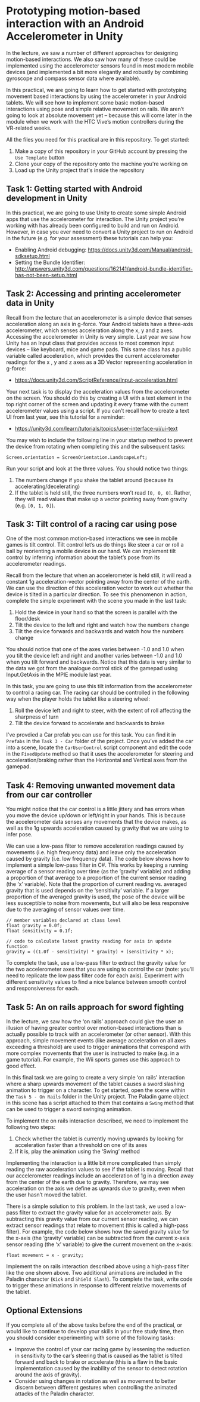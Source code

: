 # Prototyping motion-based interaction with an Android Accelerometer in Unity

In the lecture, we saw a number of different approaches for designing motion-based interactions. We also saw how many of these could be implemented using the accelerometer sensors found in most modern mobile devices (and implemented a bit more elegantly and robustly by combining gyroscope and compass sensor data where available).

In this practical, we are going to learn how to get started with prototyping movement based interactions by using the accelerometer in your Android tablets. We will see how to implement some basic motion-based interactions using pose and simple relative movement on rails. We aren’t going to look at absolute movement yet – because this will come later in the module when we work with the HTC Vive’s motion controllers during the VR-related weeks.

All the files you need for this practical are in this repository. To get started:

1. Make a copy of this repository in your GitHub account by pressing the ```Use Template``` button
2. Clone your copy of the repository onto the machine you're working on
3. Load up the Unity project that's inside the repository

## Task 1: Getting started with Android development in Unity

In this practical, we are going to use Unity to create some simple Android apps that use the accelerometer for interaction. The Unity project you're working with has already been configured to build and run on Android. However, in case you ever need to convert a Unity project to run on Android in the future (e.g. for your assessment) these tutorials can help you:

- Enabling Android debugging: https://docs.unity3d.com/Manual/android-sdksetup.html
- Setting the Bundle Identifier: http://answers.unity3d.com/questions/162141/android-bundle-identifier-has-not-been-setup.html

## Task 2: Accessing and printing accelerometer data in Unity

Recall from the lecture that an accelerometer is a simple device that senses acceleration along an axis in g-force. Your Android tablets have a three-axis accelerometer, which senses acceleration along the x, y and z axes. Accessing the accelerometer in Unity is very simple. Last year we saw how Unity has an Input class that provides access to most common input devices – like keyboard, mice and game pads. This same class has a public variable called acceleration, which provides the current accelerometer readings for the x , y and z axes as a 3D Vector representing acceleration in g-force:

- https://docs.unity3d.com/ScriptReference/Input-acceleration.html

Your next task is to display the acceleration values from the accelerometer on the screen. You should do this by creating a UI with a text element in the top right corner of the screen and updating it every frame with the current accelerometer values using a script. If you can’t recall how to create a text UI from last year, see this tutorial for a reminder:

- https://unity3d.com/learn/tutorials/topics/user-interface-ui/ui-text

You may wish to include the following line in your startup method to prevent the device from rotating when completing this and the subsequent tasks:

```Screen.orientation = ScreenOrientation.LandscapeLeft;```

Run your script and look at the three values. You should notice two things:

1. The numbers change if you shake the tablet around (because its accelerating/decelerating)
2. If the tablet is held still, the three numbers won’t read ```[0, 0, 0]```. Rather, they will read values that make up a vector pointing away from gravity (e.g. ```[0, 1, 0]```).

## Task 3: Tilt control of a racing car using pose

One of the most common motion-based interactions we see in mobile games is tilt control. Tilt control let’s us do things like steer a car or roll a ball by reorienting a mobile device in our hand. We can implement tilt control by inferring information about the tablet’s pose from its accelerometer readings.

Recall from the lecture that when an accelerometer is held still, it will read a constant 1g acceleration-vector pointing away from the center of the earth. We can use the direction of this acceleration vector to work out whether the device is tilted in a particular direction. To see this phenomenon in action, complete the simple experiment with the scene you made in the last task:

1. Hold the device in your hand so that the screen is parallel with the floor/desk
2. Tilt the device to the left and right and watch how the numbers change
3. Tilt the device forwards and backwards and watch how the numbers change

You should notice that one of the axes varies between -1.0 and 1.0 when you tilt the device left and right and another varies between -1.0 and 1.0 when you tilt forward and backwards. Notice that this data is very similar to the data we got from the analogue control stick of the gamepad using Input.GetAxis in the MPIE module last year.

In this task, you are going to use this tilt information from the accelerometer to control a racing car. The racing car should be controlled in the following way when the player holds the tablet like a steering wheel:

1. Roll the device left and right to steer, with the extent of roll affecting the sharpness of turn
2. Tilt the device forward to accelerate and backwards to brake

I've provdied a Car prefab you can use for this task. You can find it in ```Prefabs``` in the ```Task 3 - Car``` folder of the project. Once you’ve added the car into a scene, locate the ```CarUserControl``` script component and edit the code in the ```FixedUpdate``` method so that it uses the accelerometer for steering and acceleration/braking rather than the Horizontal and Vertical axes from the gamepad.

## Task 4: Removing unwanted movement data from our car controller

You might notice that the car control is a little jittery and has errors when you move the device up/down or left/right in your hands. This is because the accelerometer data senses any movements that the device makes, as well as the 1g upwards acceleration caused by gravity that we are using to infer pose.

We can use a low-pass filter to remove acceleration readings caused by movements (i.e. high frequency data) and leave only the acceleration caused by gravity (i.e. low frequency data). The code below shows how to implement a simple low-pass filter in C#. This works by keeping a running average of a sensor reading over time (as the ‘gravity’ variable) and adding a proportion of that average to a proportion of the current sensor reading (the ‘x’ variable). Note that the proportion of current reading vs. averaged gravity that is used depends on the ‘sensitivity’ variable. If a larger proportion of the averaged gravity is used, the pose of the device will be less susceptible to noise from movements, but will also be less responsive due to the averaging of sensor values over time. 

```
// member variables declared at class level
float gravity = 0.0f;
float sensitivity = 0.1f;

// code to calculate latest gravity reading for axis in update function
gravity = ((1.0f - sensitivity) * gravity) + (sensitivity * x);
```
To complete the task, use a low-pass filter to extract the gravity value for the two accelerometer axes that you are using to control the car (note: you’ll need to replicate the low pass filter code for each axis). Experiment with different sensitivity values to find a nice balance between smooth control and responsiveness for each.

## Task 5: An on rails approach for sword fighting

In the lecture, we saw how the ‘on rails’ approach could give the user an illusion of having greater control over motion-based interactions than is actually possible to track with an accelerometer (or other sensor). With this approach, simple movement events (like average acceleration on all axes exceeding a threshold) are used to trigger animations that correspond with more complex movements that the user is instructed to make (e.g. in a game tutorial). For example, the Wii sports games use this approach to good effect.

In this final task we are going to create a very simple ‘on rails’ interaction where a sharp upwards movement of the tablet causes a sword slashing animation to trigger on a character. To get started, open the scene within the ```Task 5 - On Rails``` folder in the Unity project. The Paladin game object in this scene has a script attached to them that contains a ```Swing``` method that can be used to trigger a sword swinging animation.

To implement the on rails interaction described, we need to implement the following two steps:

1. Check whether the tablet is currently moving upwards by looking for acceleration faster than a threshold on one of its axes
2. If it is, play the animation using the ‘Swing’ method

Implementing the interaction is a little bit more complicated than simply reading the raw acceleration values to see if the tablet is moving. Recall that our accelerometer readings include an acceleration of 1g in a direction away from the center of the earth due to gravity. Therefore, we may see acceleration on the axis we define as upwards due to gravity, even when the user hasn’t moved the tablet.

There is a simple solution to this problem. In the last task, we used a low-pass filter to extract the gravity value for an accelerometer axis. By subtracting this gravity value from our current sensor reading, we can extract sensor readings that relate to movement (this is called a high-pass filter). For example, the code below shows how the saved gravity value for the x-axis (the ‘gravity’ variable) can be subtracted from the current x-axis sensor reading (the ‘x’ variable) to give the current movement on the x-axis:

```
float movement = x - gravity;
```

Implement the on rails interaction described above using a high-pass filter like the one shown above. Two additional animations are included in the Paladin character (```Kick``` and ```Shield Slash```). To complete the task, write code to trigger these animations in response to different relative movements of the tablet.

## Optional Extensions

If you complete all of the above tasks before the end of the practical, or would like to continue to develop your skills in your free study time, then you should consider experimenting with some of the following tasks:

- Improve the control of your car racing game by lessening the reduction in sensitivity to the car’s steering that is caused as the tablet is tilted forward and back to brake or accelerate (this is a flaw in the basic implementation caused by the inability of the sensor to detect rotation around the axis of gravity).
- Consider using changes in rotation as well as movement to better discern between different gestures when controlling the animated attacks of the Paladin character.
